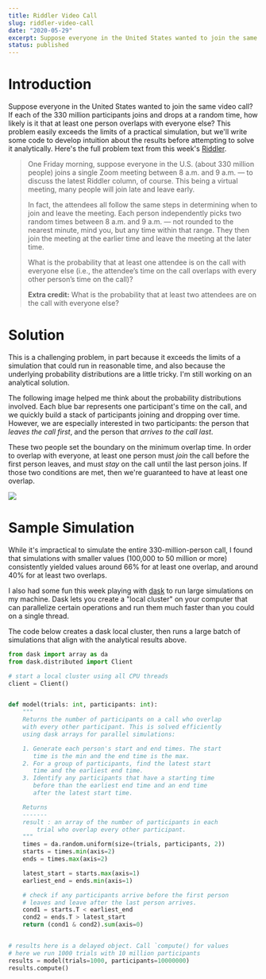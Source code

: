 ```yaml
---
title: Riddler Video Call
slug: riddler-video-call
date: "2020-05-29"
excerpt: Suppose everyone in the United States wanted to join the same video call? If each of the 330 million participants joins and drops at a random time, how likely is it that at least one person overlaps with everyone else? This problem easily exceeds the limits of a practical simulation, but we'll write some code to develop intuition about the results before attempting to solve it analytically.
status: published
---
```


# Introduction

Suppose everyone in the United States wanted to join the same video call? If each of the 330 million participants joins and drops at a random time, how likely is it that at least one person overlaps with everyone else? This problem easily exceeds the limits of a practical simulation, but we'll write some code to develop intuition about the results before attempting to solve it analytically. Here's the full problem text from this week's <a href="https://fivethirtyeight.com/features/can-you-join-the-worlds-biggest-zoom-call/">Riddler</a>.

<blockquote>
One Friday morning, suppose everyone in the U.S. (about 330 million people) joins a single Zoom meeting between 8 a.m. and 9 a.m. — to discuss the latest Riddler column, of course. This being a virtual meeting, many people will join late and leave early.

In fact, the attendees all follow the same steps in determining when to join and leave the meeting. Each person independently picks two random times between 8 a.m. and 9 a.m. — not rounded to the nearest minute, mind you, but any time within that range. They then join the meeting at the earlier time and leave the meeting at the later time.

What is the probability that at least one attendee is on the call with everyone else (i.e., the attendee’s time on the call overlaps with every other person’s time on the call)?

**Extra credit:** What is the probability that at least two attendees are on the call with everyone else?

</blockquote>

# Solution

This is a challenging problem, in part because it exceeds the limits of a simulation that could run in reasonable time, and also because the underlying probability distributions are a little tricky. I'm still working on an analytical solution.

The following image helped me think about the probability distributions involved. Each blue bar represents one participant's time on the call, and we quickly build a stack of participants joining and dropping over time. However, we are especially interested in two participants: the person that _leaves the call first_, and the person that _arrives to the call last_.

These two people set the boundary on the minimum overlap time. In order to overlap with everyone, at least one person must _join_ the call before the first person leaves, and must _stay_ on the call until the last person joins. If those two conditions are met, then we're guaranteed to have at least one overlap.

<img src="/img/riddler-video-call.png">

<!-- # Methodology

From here, it gets more difficult! We need to do a few things:

1. Find the probability distribution for the time the first person leaves the call, and for the time the last person joins the call.
2. Find the probability that any participant started before the first person left, and stayed until after the last person arrived. This depends on the values we got from (1).

First, we know that each participant draws two random variables for the start and end time. The start time is the minimum of these values, $\text{min}(x_0, x_1)$, and the end time is the maximum, $\text{max}(x_0, x_1)$. What is the distribution of the start times for an individual participant? We want to find $P(\text{min}(x_0, x_1) < x)$. Because the values are drawn independently, this is the same as saying $P(x_0<x)\times P(x_1<x)$, which evaluates to $x^2$.

This is the <a href="https://en.wikipedia.org/wiki/Cumulative_distribution_function">cumulative distribution function</a> for this random variable. The <a href="https://en.wikipedia.org/wiki/Probability_density_function">probability density function</a> is the derivative, which is $2x$. We follow a similar process to solve for the end time of each participant.

Now, what is the distribution of the time of the first departure for anyone on the call? This is $P(\text{min}(\text{all end times}) < x)$. I'll spare the details here, but we get a cumulative distribution function of $1 - (1 - x^2) ^ n$, where $n$ is the number of participants on the call. Taking the derivative here, we see that $f(x) = 2nx(1 - x^2)^{n-1}$. This means we can calculate the distribution of the first departure from the call.

With this probability distribution, we can calculate the expected time of the first departure. With 10 participants, it's roughly equal to 0.27, meaning 27% of the way into the call. With 100 participants, it's roughly 8.8%, and with 1000, it's 2.8%. With 330 million participants, the first departure time is _extremely_ early.

If we have a value for the first departure time, we can calculate the odds that someone arrives before this time. Call the first departure time $\epsilon$. Because of the symmetry of this problem, we know that the first departure time and the last arrival can be represented by the same value of $\epsilon$.

For at least one participant to arrive before $\epsilon$ and depart after $1 - \epsilon$ we can use $1 - (1 - \epsilon^2)^n$. For 330 million participants, with an extremely small $\epsilon$ and extremely large $n$, we get roughly 48% odds that at least one person will overlap everyone else.

What's fascinating about this problem is that it appears the answer is the same regardless of the number of people on the call, whether it's 10, 100, 1000, or 100 million. They all appear to have the same value around 48%.

The extra credit analytical solution will have to wait for another time. However, my small-scale simulations showed values between 18-20% for any number of participants I tested. As a result, I'm assuming those values will hold, as they did before, for any number of people on the call. -->

# Sample Simulation

While it's impractical to simulate the entire 330-million-person call, I found that simulations with smaller values (100,000 to 50 million or more) consistently yielded values around 66% for at least one overlap, and around 40% for at least two overlaps.

I also had some fun this week playing with <a href="https://dask.org/">dask</a> to run large simulations on my machine. Dask lets you create a "local cluster" on your computer that can parallelize certain operations and run them much faster than you could on a single thread.

The code below creates a dask local cluster, then runs a large batch of simulations that align with the analytical results above.

```python
from dask import array as da
from dask.distributed import Client

# start a local cluster using all CPU threads
client = Client()


def model(trials: int, participants: int):
    """
    Returns the number of participants on a call who overlap
    with every other participant. This is solved efficiently
    using dask arrays for parallel simulations:

    1. Generate each person's start and end times. The start
       time is the min and the end time is the max.
    2. For a group of participants, find the latest start
       time and the earliest end time.
    3. Identify any participants that have a starting time
       before than the earliest end time and an end time
       after the latest start time.

    Returns
    -------
    result : an array of the number of participants in each
        trial who overlap every other participant.
    """
    times = da.random.uniform(size=(trials, participants, 2))
    starts = times.min(axis=2)
    ends = times.max(axis=2)

    latest_start = starts.max(axis=1)
    earliest_end = ends.min(axis=1)

    # check if any participants arrive before the first person
    # leaves and leave after the last person arrives.
    cond1 = starts.T < earliest_end
    cond2 = ends.T > latest_start
    return (cond1 & cond2).sum(axis=0)


# results here is a delayed object. Call `compute() for values
# here we run 1000 trials with 10 million participants
results = model(trials=1000, participants=10000000)
results.compute()
```
